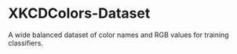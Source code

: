 # XKCDColors-Dataset
A wide balanced dataset of color names and RGB values for training classifiers.
